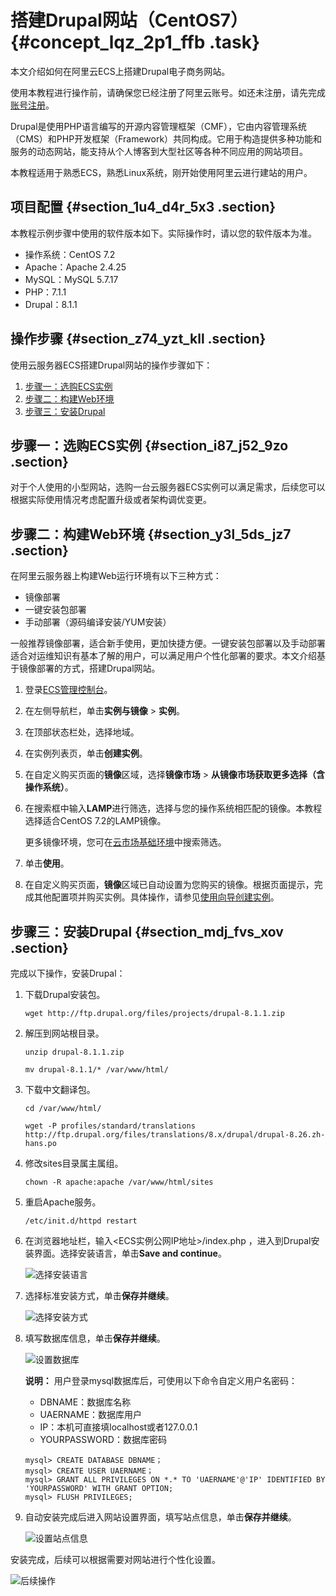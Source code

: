 # 搭建Drupal网站（CentOS7） {#concept_lqz_2p1_ffb .task}

本文介绍如何在阿里云ECS上搭建Drupal电子商务网站。

使用本教程进行操作前，请确保您已经注册了阿里云账号。如还未注册，请先完成[账号注册](https://account.alibabacloud.com/register/intl_register.htm)。

Drupal是使用PHP语言编写的开源内容管理框架（CMF），它由内容管理系统（CMS）和PHP开发框架（Framework）共同构成。它用于构造提供多种功能和服务的动态网站，能支持从个人博客到大型社区等各种不同应用的网站项目。

本教程适用于熟悉ECS，熟悉Linux系统，刚开始使用阿里云进行建站的用户。

## 项目配置 {#section_1u4_d4r_5x3 .section}

本教程示例步骤中使用的软件版本如下。实际操作时，请以您的软件版本为准。

-   操作系统：CentOS 7.2
-   Apache：Apache 2.4.25
-   MySQL：MySQL 5.7.17
-   PHP：7.1.1
-   Drupal：8.1.1

## 操作步骤 {#section_z74_yzt_kll .section}

使用云服务器ECS搭建Drupal网站的操作步骤如下：

1.  [步骤一：选购ECS实例](#section_i87_j52_9zo)
2.  [步骤二：构建Web环境](#section_y3l_5ds_jz7)
3.  [步骤三：安装Drupal](#section_mdj_fvs_xov)

## 步骤一：选购ECS实例 {#section_i87_j52_9zo .section}

对于个人使用的小型网站，选购一台云服务器ECS实例可以满足需求，后续您可以根据实际使用情况考虑配置升级或者架构调优变更。

## 步骤二：构建Web环境 {#section_y3l_5ds_jz7 .section}

在阿里云服务器上构建Web运行环境有以下三种方式：

-   镜像部署
-   一键安装包部署
-   手动部署（源码编译安装/YUM安装）

一般推荐镜像部署，适合新手使用，更加快捷方便。一键安装包部署以及手动部署适合对运维知识有基本了解的用户，可以满足用户个性化部署的要求。本文介绍基于镜像部署的方式，搭建Drupal网站。

1.  登录[ECS管理控制台](https://ecs.console.aliyun.com)。
2.  在左侧导航栏，单击**实例与镜像** \> **实例**。
3.  在顶部状态栏处，选择地域。
4.  在实例列表页，单击**创建实例**。
5.  在自定义购买页面的**镜像**区域，选择**镜像市场** \> **从镜像市场获取更多选择（含操作系统）**。
6.  在搜索框中输入**LAMP**进行筛选，选择与您的操作系统相匹配的镜像。本教程选择适合CentOS 7.2的LAMP镜像。 

    更多镜像环境，您可在[云市场基础环境](https://market.aliyun.com/software?spm=5176.8060583.401001.1.ReWWeQ)中搜索筛选。

7.  单击**使用**。
8.  在自定义购买页面，**镜像**区域已自动设置为您购买的镜像。根据页面提示，完成其他配置项并购买实例。具体操作，请参见[使用向导创建实例](../intl.zh-CN/实例/创建实例/使用向导创建实例.md#)。

## 步骤三：安装Drupal {#section_mdj_fvs_xov .section}

完成以下操作，安装Drupal：

1.  下载Drupal安装包。 

    ``` {#codeblock_eym_wte_4tz}
    wget http://ftp.drupal.org/files/projects/drupal-8.1.1.zip
    ```

2.  解压到网站根目录。 

    ``` {#codeblock_dnw_tfi_yye}
    unzip drupal-8.1.1.zip 
    ```

    ``` {#codeblock_t45_6xl_5nd}
    mv drupal-8.1.1/* /var/www/html/
    ```

3.  下载中文翻译包。 

    ``` {#codeblock_jb5_uss_5zb}
    cd /var/www/html/
    ```

    ``` {#codeblock_eds_0dc_f56}
    wget -P profiles/standard/translations http://ftp.drupal.org/files/translations/8.x/drupal/drupal-8.26.zh-hans.po
    ```

4.  修改sites目录属主属组。 

    ``` {#codeblock_dh0_o87_8d4}
    chown -R apache:apache /var/www/html/sites
    ```

5.  重启Apache服务。 

    ``` {#codeblock_cdb_vp2_n0e}
    /etc/init.d/httpd restart
    ```

6.  在浏览器地址栏，输入<ECS实例公网IP地址\>/index.php ，进入到Drupal安装界面。选择安装语言，单击**Save and continue**。 

    ![选择安装语言](http://static-aliyun-doc.oss-cn-hangzhou.aliyuncs.com/assets/img/9771/156862698212509_zh-CN.png)

7.  选择标准安装方式，单击**保存并继续**。 

    ![选择安装方式](http://static-aliyun-doc.oss-cn-hangzhou.aliyuncs.com/assets/img/9771/156862698212510_zh-CN.png)

8.  填写数据库信息，单击**保存并继续**。 

    ![设置数据库](http://static-aliyun-doc.oss-cn-hangzhou.aliyuncs.com/assets/img/9771/156862698212511_zh-CN.png)

    **说明：** 用户登录mysql数据库后，可使用以下命令自定义用户名密码：

    -   DBNAME：数据库名称
    -   UAERNAME：数据库用户
    -   IP：本机可直接填localhost或者127.0.0.1
    -   YOURPASSWORD：数据库密码
    ``` {#codeblock_mdp_tpg_qaz}
    mysql> CREATE DATABASE DBNAME；
    mysql> CREATE USER UAERNAME；
    mysql> GRANT ALL PRIVILEGES ON *.* TO 'UAERNAME'@'IP' IDENTIFIED BY 'YOURPASSWORD' WITH GRANT OPTION;  
    mysql> FLUSH PRIVILEGES;
    ```

9.  自动安装完成后进入网站设置界面，填写站点信息，单击**保存并继续**。 

    ![设置站点信息](http://static-aliyun-doc.oss-cn-hangzhou.aliyuncs.com/assets/img/9771/156862698212512_zh-CN.png)


安装完成，后续可以根据需要对网站进行个性化设置。

![后续操作](http://static-aliyun-doc.oss-cn-hangzhou.aliyuncs.com/assets/img/9771/156862698212513_zh-CN.png)

